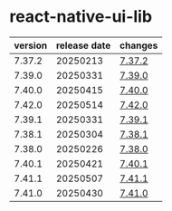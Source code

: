 # react-native-ui-lib	


|version|release date|changes|
|---|---|---|
|7.37.2|20250213|[7.37.2](./7.37.2-20250213.md)|
|7.39.0|20250331|[7.39.0](./7.39.0-20250331.md)|
|7.40.0|20250415|[7.40.0](./7.40.0-20250415.md)|
|7.42.0|20250514|[7.42.0](./7.42.0-20250514.md)|
|7.39.1|20250331|[7.39.1](./7.39.1-20250331.md)|
|7.38.1|20250304|[7.38.1](./7.38.1-20250304.md)|
|7.38.0|20250226|[7.38.0](./7.38.0-20250226.md)|
|7.40.1|20250421|[7.40.1](./7.40.1-20250421.md)|
|7.41.1|20250507|[7.41.1](./7.41.1-20250507.md)|
|7.41.0|20250430|[7.41.0](./7.41.0-20250430.md)|
